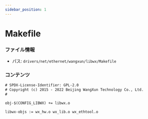 ```yaml
---
sidebar_position: 1
---
```

# Makefile

### ファイル情報

- パス: `drivers/net/ethernet/wangxun/libwx/Makefile`

### コンテンツ

```txt
# SPDX-License-Identifier: GPL-2.0
# Copyright (c) 2015 - 2022 Beijing WangXun Technology Co., Ltd.
#

obj-$(CONFIG_LIBWX) += libwx.o

libwx-objs := wx_hw.o wx_lib.o wx_ethtool.o

```
